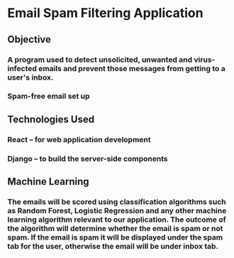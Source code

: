 # Email Spam Filtering Application
## Objective
### A program used to detect unsolicited, unwanted and virus-infected emails and prevent those messages from getting to a user's inbox.
### Spam-free email set up
## Technologies Used
### React – for web application development 
### Django – to build the server-side components 
## Machine Learning 
### The emails will be scored using classification algorithms such as Random Forest, Logistic Regression and any other machine learning algorithm relevant to our application. The outcome of the algorithm will determine whether the email is spam or not spam. If the email is spam it will be displayed under the spam tab for the user, otherwise the email will be under inbox tab.




